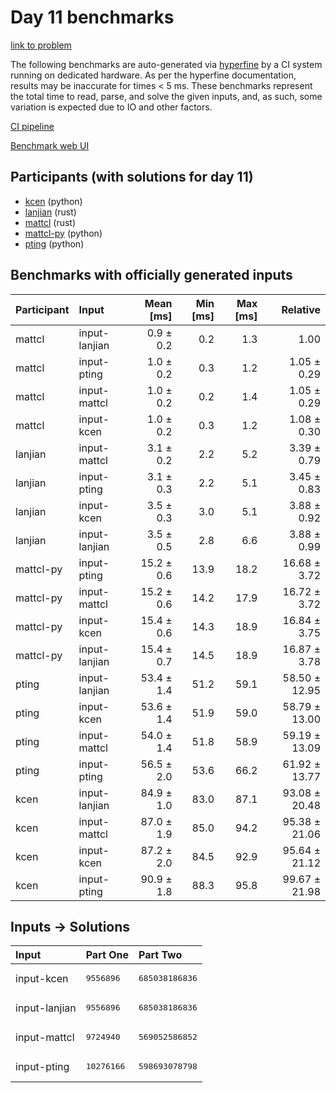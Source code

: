 # Day 11 benchmarks

[link to problem](https://adventofcode.com/2023/day/11)

The following benchmarks are auto-generated via
[hyperfine](https://github.com/sharkdp/hyperfine) by a CI system running on
dedicated hardware. As per the hyperfine documentation, results may be
inaccurate for times < 5 ms. These benchmarks represent the total time to read,
parse, and solve the given inputs, and, as such, some variation is expected due
to IO and other factors.

[CI pipeline](http://ci.papercode.net:8080/teams/main/pipelines/aoc2023)

[Benchmark web UI](https://aoc.ancalagon.black)


## Participants (with solutions for day 11)

- [kcen](https://github.com/kcen/aoc2023) (python)
- [lanjian](https://github.com/lanjian/aoc-2023) (rust)
- [mattcl](https://github.com/mattcl/aoc2023) (rust)
- [mattcl-py](https://github.com/mattcl/aoc2023-py) (python)
- [pting](https://github.com/pting/aoc2023) (python)


## Benchmarks with officially generated inputs

| Participant | Input | Mean [ms] | Min [ms] | Max [ms] | Relative |
|:---|:---|---:|---:|---:|---:|
| mattcl | input-lanjian | 0.9 ± 0.2 | 0.2 | 1.3 | 1.00 |
| mattcl | input-pting | 1.0 ± 0.2 | 0.3 | 1.2 | 1.05 ± 0.29 |
| mattcl | input-mattcl | 1.0 ± 0.2 | 0.2 | 1.4 | 1.05 ± 0.29 |
| mattcl | input-kcen | 1.0 ± 0.2 | 0.3 | 1.2 | 1.08 ± 0.30 |
| lanjian | input-mattcl | 3.1 ± 0.2 | 2.2 | 5.2 | 3.39 ± 0.79 |
| lanjian | input-pting | 3.1 ± 0.3 | 2.2 | 5.1 | 3.45 ± 0.83 |
| lanjian | input-kcen | 3.5 ± 0.3 | 3.0 | 5.1 | 3.88 ± 0.92 |
| lanjian | input-lanjian | 3.5 ± 0.5 | 2.8 | 6.6 | 3.88 ± 0.99 |
| mattcl-py | input-pting | 15.2 ± 0.6 | 13.9 | 18.2 | 16.68 ± 3.72 |
| mattcl-py | input-mattcl | 15.2 ± 0.6 | 14.2 | 17.9 | 16.72 ± 3.72 |
| mattcl-py | input-kcen | 15.4 ± 0.6 | 14.3 | 18.9 | 16.84 ± 3.75 |
| mattcl-py | input-lanjian | 15.4 ± 0.7 | 14.5 | 18.9 | 16.87 ± 3.78 |
| pting | input-lanjian | 53.4 ± 1.4 | 51.2 | 59.1 | 58.50 ± 12.95 |
| pting | input-kcen | 53.6 ± 1.4 | 51.9 | 59.0 | 58.79 ± 13.00 |
| pting | input-mattcl | 54.0 ± 1.4 | 51.8 | 58.9 | 59.19 ± 13.09 |
| pting | input-pting | 56.5 ± 2.0 | 53.6 | 66.2 | 61.92 ± 13.77 |
| kcen | input-lanjian | 84.9 ± 1.0 | 83.0 | 87.1 | 93.08 ± 20.48 |
| kcen | input-mattcl | 87.0 ± 1.9 | 85.0 | 94.2 | 95.38 ± 21.06 |
| kcen | input-kcen | 87.2 ± 2.0 | 84.5 | 92.9 | 95.64 ± 21.12 |
| kcen | input-pting | 90.9 ± 1.8 | 88.3 | 95.8 | 99.67 ± 21.98 |


## Inputs -> Solutions

| Input | Part One | Part Two |
|:---|:---|:---|
|input-kcen|<pre>9556896</pre>|<pre>685038186836</pre>|
|input-lanjian|<pre>9556896</pre>|<pre>685038186836</pre>|
|input-mattcl|<pre>9724940</pre>|<pre>569052586852</pre>|
|input-pting|<pre>10276166</pre>|<pre>598693078798</pre>|
